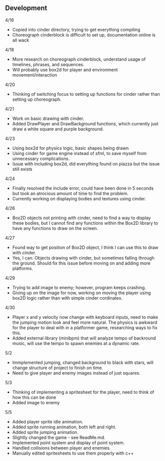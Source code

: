 Development
---
4/16 
- Copied into cinder directory, trying to get everything compiling
- Choreograph cinderblock is difficult to set up, documentation online is all wack


4/18 
- More research on choreograph cinderblock, understand usage of timelines, phrases, and sequences.
- Will probably use box2d for player and environment movement/interaction

4/20
- Thinking of switching focus to setting up functions for cinder rather than setting up choreograph.

4/21
- Work on basic drawing with cinder. 
- Added DrawPlayer and DrawBackground functions, which currently just draw a white square and purple background.

4/23
- Using box2d for physics logic, basic shapes being drawn
- Using cinder for game engine instead of sfml, to save myself from unnecessary complications. 
- Issue with including box2d, did everything found on piazza but the issue still exists


4/24
- Finally resolved the include error, could have been done in 5 seconds but took an atrocious amount of time to find the problem.
- Currently working on displaying bodies and textures using cinder.

4/26
- Box2D objects not printing with cinder, need to find a way to display these bodies, but I cannot find any functions within the Box2D library to have any functions to draw on the screen.

4/27
- Found way to get position of Box2D object, I think I can use this to draw with cinder.
- Yes, I can. Objects drawing with cinder, but sometimes falling through the ground. Should fix this issue before moving on and adding more platforms.

4/29
- Trying to add image to enemy; however, program keeps crashing.
- Giving up on the image for now, working on moving the player using box2D logic rather than with simple cinder cordinates.

4/30
- Player x and y velocity now change with keyboard inputs, need to make the jumping motion look and feel more natural. The physics is awkward for the player to deal with in a platformer game, researching ways to fix this.
- Added external library (minibpm) that will analyze tempo of backround music, will use the tempo to spawn enemies at a dynamic rate.

5/2
- Immplemented jumping, changed background to black with stars, will change structure of project to finish on time.
- Need to give player and enemy images instead of just squares.

5/3 
- Thinking of implementing a spritesheet for the player, need to think of how this can be done
- Added image to enemy

5/5
- Added player sprite idle animation.
- Added sprite running animation, both left and right.
- Added sprite jumping animation.
- Slightly changed the game - see ReadMe.md.
- Implemented point system and display of point system.
- Handled collisions between player and enemies.
- Manually edited spritesheets to use them properly with c++
